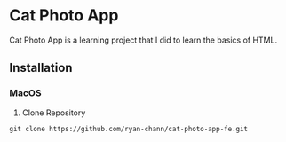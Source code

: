 # Cat Photo App
Cat Photo App is a learning project that I did to learn the basics of HTML.

## Installation

### MacOS
1. Clone Repository
```
git clone https://github.com/ryan-chann/cat-photo-app-fe.git
```
